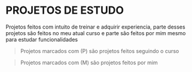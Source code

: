 # PROJETOS DE ESTUDO

Projetos feitos com intuito de treinar e adquirir experiencia,
parte desses projetos são feitos no meu atual curso e parte são feitos por mim mesmo para estudar funcionalidades

> Projetos marcados com (P) são projetos feitos seguindo o curso

> Projetos marcados com (M) são projetos feitos por mim 
